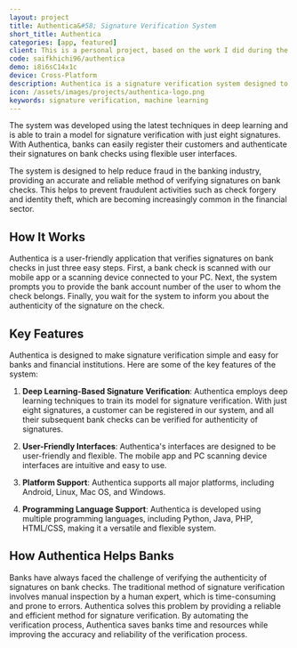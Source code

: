 ```yaml
---
layout: project
title: Authentica&#58; Signature Verification System
short_title: Authentica
categories: [app, featured]
client: This is a personal project, based on the work I did during the final-year project of my <a href="/resume/bese/">undergraduate studies</a> at NUST.
code: saifkhichi96/authentica
demo: i8i6sC14x1c
device: Cross-Platform
description: Authentica is a signature verification system designed to help banks and financial institutions to verify signatures on bank checks.
icon: /assets/images/projects/authentica-logo.png
keywords: signature verification, machine learning
---
```


The system was developed using the latest techniques in deep learning and is able to train a model for signature verification with just eight signatures. With Authentica, banks can easily register their customers and authenticate their signatures on bank checks using flexible user interfaces.

The system is designed to help reduce fraud in the banking industry, providing an accurate and reliable method of verifying signatures on bank checks. This helps to prevent fraudulent activities such as check forgery and identity theft, which are becoming increasingly common in the financial sector.

## How It Works

Authentica is a user-friendly application that verifies signatures on bank checks in just three easy steps. First, a bank check is scanned with our mobile app or a scanning device connected to your PC. Next, the system prompts you to provide the bank account number of the user to whom the check belongs. Finally, you wait for the system to inform you about the authenticity of the signature on the check.

## Key Features

Authentica is designed to make signature verification simple and easy for banks and financial institutions. Here are some of the key features of the system:

1. __Deep Learning-Based Signature Verification__: Authentica employs deep learning techniques to train its model for signature verification. With just eight signatures, a customer can be registered in our system, and all their subsequent bank checks can be verified for authenticity of signatures.

2. __User-Friendly Interfaces__: Authentica's interfaces are designed to be user-friendly and flexible. The mobile app and PC scanning device interfaces are intuitive and easy to use.

3. __Platform Support__: Authentica supports all major platforms, including Android, Linux, Mac OS, and Windows.

4. __Programming Language Support__: Authentica is developed using multiple programming languages, including Python, Java, PHP, HTML/CSS, making it a versatile and flexible system.

## How Authentica Helps Banks

Banks have always faced the challenge of verifying the authenticity of signatures on bank checks. The traditional method of signature verification involves manual inspection by a human expert, which is time-consuming and prone to errors. Authentica solves this problem by providing a reliable and efficient method for signature verification. By automating the verification process, Authentica saves banks time and resources while improving the accuracy and reliability of the verification process.
